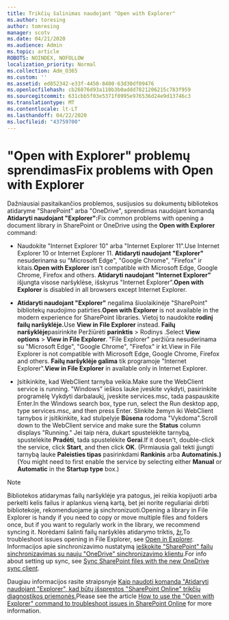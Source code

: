 ```yaml
---
title: Trikčių šalinimas naudojant "Open with Explorer"
ms.author: toresing
author: tomresing
manager: scotv
ms.date: 04/21/2020
ms.audience: Admin
ms.topic: article
ROBOTS: NOINDEX, NOFOLLOW
localization_priority: Normal
ms.collection: Adm_O365
ms.custom: ''
ms.assetid: ed852342-e33f-4450-8400-63d30df09476
ms.openlocfilehash: cb26876d93a110b3b0addd7821206215c783f959
ms.sourcegitcommit: 631cbb5f03e5371f0995e976536d24e9d13746c3
ms.translationtype: MT
ms.contentlocale: lt-LT
ms.lasthandoff: 04/22/2020
ms.locfileid: "43759700"
---
```

# <a name="fix-problems-with-open-with-explorer"></a><span data-ttu-id="9e60c-102">"Open with Explorer" problemų sprendimas</span><span class="sxs-lookup"><span data-stu-id="9e60c-102">Fix problems with Open with Explorer</span></span>

<span data-ttu-id="9e60c-103">Dažniausiai pasitaikančios problemos, susijusios su dokumentų bibliotekos atidaryme "SharePoint" arba "OneDrive", sprendimas naudojant komandą **Atidaryti naudojant "Explorer":**</span><span class="sxs-lookup"><span data-stu-id="9e60c-103">Fix common problems with opening a document library in SharePoint or OneDrive using the **Open with Explorer** command:</span></span> 
  
- <span data-ttu-id="9e60c-104">Naudokite "Internet Explorer 10" arba "Internet Explorer 11".</span><span class="sxs-lookup"><span data-stu-id="9e60c-104">Use Internet Explorer 10 or Internet Explorer 11.</span></span> <span data-ttu-id="9e60c-105">**Atidaryti naudojant "Explorer"** nesuderinama su "Microsoft Edge", "Google Chrome", "Firefox" ir kitais.</span><span class="sxs-lookup"><span data-stu-id="9e60c-105">**Open with Explorer** isn't compatible with Microsoft Edge, Google Chrome, Firefox and others.</span></span> <span data-ttu-id="9e60c-106">**Atidaryti naudojant "Internet Explorer"** išjungta visose naršyklėse, išskyrus "Internet Explorer".</span><span class="sxs-lookup"><span data-stu-id="9e60c-106">**Open with Explorer** is disabled in all browsers except Internet Explorer.</span></span> 
    
- <span data-ttu-id="9e60c-107">**Atidaryti naudojant "Explorer"** negalima šiuolaikinėje "SharePoint" bibliotekų naudojimo patirties.</span><span class="sxs-lookup"><span data-stu-id="9e60c-107">**Open with Explorer** is not available in the modern experience for SharePoint libraries.</span></span> <span data-ttu-id="9e60c-108">Vietoj to naudokite **rodinį failų naršyklėje.**</span><span class="sxs-lookup"><span data-stu-id="9e60c-108">Use **View in File Explorer** instead.</span></span> <span data-ttu-id="9e60c-109">**Failų naršyklėje**pasirinkite Peržiūrėti **parinktis** \> Rodinys .</span><span class="sxs-lookup"><span data-stu-id="9e60c-109">Select **View options** \> **View in File Explorer**.</span></span> <span data-ttu-id="9e60c-110">"File Explorer" peržiūra nesuderinama su "Microsoft Edge", "Google Chrome", "Firefox" ir kt.</span><span class="sxs-lookup"><span data-stu-id="9e60c-110">View in File Explorer is not compatible with Microsoft Edge, Google Chrome, Firefox and others.</span></span> <span data-ttu-id="9e60c-111">**Failų naršyklėje galima** tik programoje "Internet Explorer".</span><span class="sxs-lookup"><span data-stu-id="9e60c-111">**View in File Explorer** in available only in Internet Explorer.</span></span> 
    
- <span data-ttu-id="9e60c-112">Įsitikinkite, kad WebClient tarnyba veikia.</span><span class="sxs-lookup"><span data-stu-id="9e60c-112">Make sure the WebClient service is running.</span></span> <span data-ttu-id="9e60c-113">"Windows" ieškos lauke įveskite vykdyti, pasirinkite programėlę Vykdyti darbalaukį, įveskite services.msc, tada paspauskite Enter.</span><span class="sxs-lookup"><span data-stu-id="9e60c-113">In the Windows search box, type run, select the Run desktop app, type services.msc, and then press Enter.</span></span> <span data-ttu-id="9e60c-114">Slinkite žemyn iki WebClient tarnybos ir įsitikinkite, kad stulpelyje **Būsena** rodoma "Vykdoma".</span><span class="sxs-lookup"><span data-stu-id="9e60c-114">Scroll down to the WebClient service and make sure the **Status** column displays "Running."</span></span> <span data-ttu-id="9e60c-115">Jei taip nėra, dukart spustelėkite tarnybą, spustelėkite **Pradėti**, tada spustelėkite **Gerai**.</span><span class="sxs-lookup"><span data-stu-id="9e60c-115">If it doesn't, double-click the service, click **Start**, and then click **OK**.</span></span> <span data-ttu-id="9e60c-116">(Pirmiausia gali tekti įjungti tarnybą lauke **Paleisties tipas** pasirinkdami **Rankinis** arba **Automatinis.)**</span><span class="sxs-lookup"><span data-stu-id="9e60c-116">(You might need to first enable the service by selecting either **Manual** or **Automatic** in the **Startup type** box.)</span></span> 
    
> [!NOTE]
> <span data-ttu-id="9e60c-117">Bibliotekos atidarymas failų naršyklėje yra patogus, jei reikia kopijuoti arba perkelti kelis failus ir aplankus vieną kartą, bet jei norite reguliariai dirbti bibliotekoje, rekomenduojame ją sinchronizuoti.</span><span class="sxs-lookup"><span data-stu-id="9e60c-117">Opening a library in File Explorer is handy if you need to copy or move multiple files and folders once, but if you want to regularly work in the library, we recommend syncing it.</span></span> <span data-ttu-id="9e60c-118">Norėdami šalinti failų naršyklės atidarymo triktis, [žr.](https://go.microsoft.com/fwlink/?linkid=871665)</span><span class="sxs-lookup"><span data-stu-id="9e60c-118">To troubleshoot issues opening in File Explorer, see [Open in Explorer](https://go.microsoft.com/fwlink/?linkid=871665).</span></span> <span data-ttu-id="9e60c-119">Informacijos apie sinchronizavimo nustatymą [ieškokite "SharePoint" failų sinchronizavimas su nauju "OneDrive" sinchronizavimo klientu](https://go.microsoft.com/fwlink/?linkid=871666).</span><span class="sxs-lookup"><span data-stu-id="9e60c-119">For info about setting up sync, see [Sync SharePoint files with the new OneDrive sync client](https://go.microsoft.com/fwlink/?linkid=871666).</span></span>
  
<span data-ttu-id="9e60c-120">Daugiau informacijos rasite straipsnyje [Kaip naudoti komandą "Atidaryti naudojant "Explorer", kad būtų išspręstos "SharePoint Online" trikčių diagnostikos priemonės.](https://docs.microsoft.com/sharepoint/support/lists-and-libraries/troubleshoot-issues-using-open-with-explorer)</span><span class="sxs-lookup"><span data-stu-id="9e60c-120">Please see the article [How to use the "Open with Explorer" command to troubleshoot issues in SharePoint Online](https://docs.microsoft.com/sharepoint/support/lists-and-libraries/troubleshoot-issues-using-open-with-explorer) for more information.</span></span> 
  

